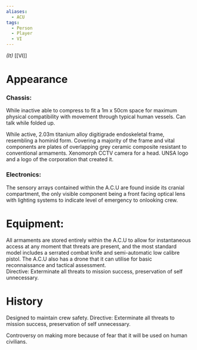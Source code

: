 ```yaml
---
aliases:
  - ACU
tags:
  - Person
  - Player
  - VI
---
```

*(It)*
[[VI]]
# Appearance

### Chassis:
While inactive able to compress to fit a 1m x 50cm space for maximum physical compatibility with movement through typical human vessels. Can talk while folded up.

While active, 2.03m titanium alloy digitigrade endoskeletal frame, resembling a hominid form. Covering a majority of the frame and vital components are plates of overlapping grey ceramic composite resistant to conventional armaments. Xenomorph CCTV camera for a head. UNSA logo and a logo of the corporation that created it.
### Electronics: 
The sensory arrays contained within the A.C.U are found inside its cranial compartment, the only visible component being a front facing optical lens with lighting systems to indicate level of emergency to onlooking crew.
# Equipment: 
All armaments are stored entirely within the A.C.U to allow for instantaneous access at any moment that threats are present, and the most standard model includes a serrated combat knife and semi-automatic low calibre pistol. The A.C.U also has a drone that it can utilise for basic reconnaissance and tactical assessment.  
Directive: Exterminate all threats to mission success, preservation of self unnecessary.

# History

Designed to maintain crew safety.
Directive: Exterminate all threats to mission success, preservation of self unnecessary.

Controversy on making more because of fear that it will be used on human civilians.